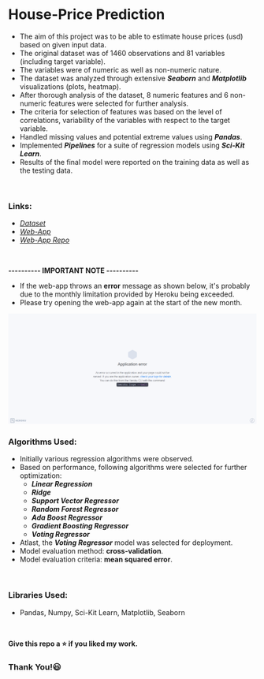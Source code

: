 # House-Price Prediction

* The aim of this project was to be able to estimate house prices (usd) based on given input data.
* The original dataset was of 1460 observations and 81 variables (including target variable).
* The variables were of numeric as well as non-numeric nature.
* The dataset was analyzed through extensive _**Seaborn**_ and _**Matplotlib**_ visualizations (plots, heatmap).
* After thorough analysis of the dataset, 8 numeric features and 6 non-numeric features were selected for further analysis.
* The criteria for selection of features was based on the level of correlations, variability of the variables with respect to the target variable.
* Handled missing values and potential extreme values using _**Pandas**_.
* Implemented _**Pipelines**_ for a suite of regression models using _**Sci-Kit Learn**_.
* Results of the final model were reported on the training data as well as the testing data.

<br />

### Links:
* [*Dataset*](https://www.kaggle.com/c/house-prices-advanced-regression-techniques/data)
* [*Web-App*](https://home-prices-predictor.herokuapp.com)
* [*Web-App Repo*](https://github.com/MisbahullahSheriff/HousePrice-Deployment)

<br />

**---------- IMPORTANT NOTE ----------**
* If the web-app throws an **error** message as shown below, it's probably due to the monthly limitation provided by Heroku being exceeded.
* Please try opening the web-app again at the start of the new month.
<img src="readme_resources/heroku-app-error.png">

<br />

### Algorithms Used:
* Initially various regression algorithms were observed.
* Based on performance, following algorithms were selected for further optimization:
  * _**Linear Regression**_
  * _**Ridge**_
  * _**Support Vector Regressor**_
  * _**Random Forest Regressor**_
  * _**Ada Boost Regressor**_
  * _**Gradient Boosting Regressor**_
  * _**Voting Regressor**_
* Atlast, the _**Voting Regressor**_ model was selected for deployment.
* Model evaluation method: **cross-validation**.
* Model evaluation criteria: **mean squared error**.

<br />

### Libraries Used:
* Pandas, Numpy, Sci-Kit Learn, Matplotlib, Seaborn

<br />

**Give this repo a :star: if you liked my work.**

### Thank You!:smiley:

